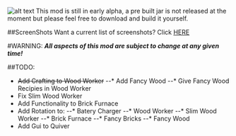 ![alt text](http://mc3.totallyminecraft.com/superblocks/logo.png "Super Blocks temp-logo")
This mod is still in early alpha, a pre built jar is not released at the moment but please feel free to download and build it yourself.

##ScreenShots
Want a current list of screenshots? Click [HERE](http://mc3.totallyminecraft.com/superblocks/screens "Screen Shots")

#WARNING:
**_All aspects of this mod are subject to change at any given time!_**

##TODO:
+ ~~Add Crafting to Wood Worker~~
--* Add Fancy Wood
--* Give Fancy Wood Recipies in Wood Worker
+ Fix Slim Wood Worker
+ Add Functionality to Brick Furnace
+ Add Rotation to:
--* Batery Charger
--* Wood Worker
--* Slim Wood Worker
--* Brick Furnace
--* Fancy Bricks
--* Fancy Wood
+ Add Gui to Quiver